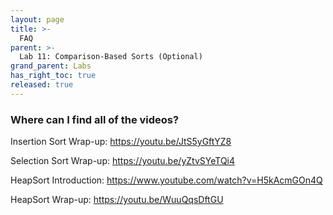 ```yaml
---
layout: page
title: >-
  FAQ
parent: >-
  Lab 11: Comparison-Based Sorts (Optional)
grand_parent: Labs
has_right_toc: true
released: true
---
```



### Where can I find all of the videos?

Insertion Sort Wrap-up: https://youtu.be/JtS5yGftYZ8


Selection Sort Wrap-up: https://youtu.be/yZtvSYeTQi4


HeapSort Introduction: https://www.youtube.com/watch?v=H5kAcmGOn4Q


HeapSort Wrap-up: https://youtu.be/WuuQqsDftGU

